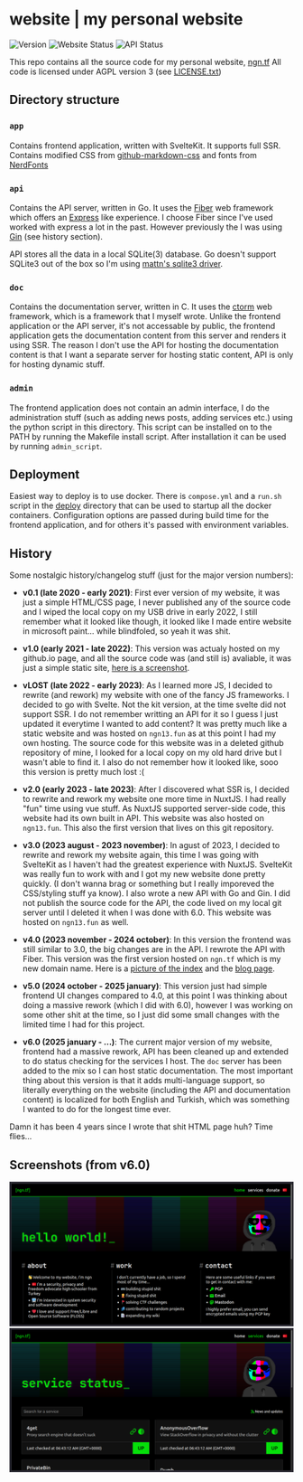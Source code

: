 # website | my personal website
![Version](https://img.shields.io/github/package-json/v/ngn13/ngn13.fun?filename=app%2Fpackage.json&color=blue)
![Website Status](https://img.shields.io/website?up_color=green&down_color=red&url=https%3A%2F%2Fngn.tf&label=Website%20Status)
![API Status](https://img.shields.io/website?up_color=green&down_color=red&url=https%3A%2F%2Fapi.ngn.tf&label=API%20Status)

This repo contains all the source code for my personal website, [ngn.tf](https://ngn.tf)
All code is licensed under AGPL version 3 (see [LICENSE.txt](LICENSE.txt))

## Directory structure
### `app`
Contains frontend application, written with SvelteKit. It supports full SSR.
Contains modified CSS from [github-markdown-css](https://github.com/sindresorhus/github-markdown-css)
and fonts from [NerdFonts](https://www.nerdfonts.com/)

### `api`
Contains the API server, written in Go. It uses the [Fiber](https://github.com/gofiber/fiber) web
framework which offers an [Express](https://expressjs.com/) like experience. I choose Fiber since I've used
worked with express a lot in the past. However previously the I was using [Gin](https://github.com/gin-gonic/gin)
(see history section).

API stores all the data in a local SQLite(3) database. Go doesn't support SQLite3 out of the box so
I'm using [mattn's sqlite3 driver](https://github.com/mattn/go-sqlite3).

### `doc`
Contains the documentation server, written in C. It uses the [ctorm](https://github.com/ngn13/ctorm) web
framework, which is a framework that I myself wrote. Unlike the frontend application or the API server, it's not
accessable by public, the frontend application gets the documentation content from this server and renders it using
SSR. The reason I don't use the API for hosting the documentation content is that I want a separate server for hosting
static content, API is only for hosting dynamic stuff.

### `admin`
The frontend application does not contain an admin interface, I do the administration stuff (such as adding news posts,
adding services etc.) using the python script in this directory. This script can be installed on to the PATH by running
the Makefile install script. After installation it can be used by running `admin_script`.

## Deployment
Easiest way to deploy is to use docker. There is `compose.yml` and a `run.sh` script in the [deploy](deploy/) directory
that can be used to startup all the docker containers. Configuration options are passed during build time for the frontend
application, and for others it's passed with environment variables.

## History
Some nostalgic history/changelog stuff (just for the major version numbers):

- **v0.1 (late 2020 - early 2021)**: First ever version of my website, it was just a simple HTML/CSS page,
I never published any of the source code and I wiped the local copy on my USB drive in early 2022, I still
remember what it looked like though, it looked like I made entire website in microsoft paint... while blindfoled,
so yeah it was shit.

- **v1.0 (early 2021 - late 2022)**: This version was actualy hosted on my github.io page, and all the source code
was (and still is) avaliable, it was just a simple static site, [here is a screenshot](assets/githubio.png).

- **vLOST (late 2022 - early 2023)**:  As I learned more JS, I decided to rewrite (and rework) my website with one
of the fancy JS frameworks. I decided to go with Svelte. Not the kit version, at the time svelte did not support SSR.
I do not remember writting an API for it so I guess I just updated it everytime I wanted to add content? It was pretty
much like a static website and was hosted on `ngn13.fun` as at this point I had my own hosting. The source code for
this website was in a deleted github repository of mine, I looked for a local copy on my old hard drive but I wasn't able
to find it. I also do not remember how it looked like, sooo this version is pretty much lost :(

- **v2.0 (early 2023 - late 2023)**: After I discovered what SSR is, I decided to rewrite and rework my website one more
time in NuxtJS. I had really "fun" time using vue stuff. As NuxtJS supported server-side code, this website had its own
built in API. This website was also hosted on `ngn13.fun`. This also the first version that lives on this git repository.

- **v3.0 (2023 august - 2023 november)**: In agust of 2023, I decided to rewrite and rework my website again, this time
I was going with SvelteKit as I haven't had the greatest experience with NuxtJS. SvelteKit was really fun to work with
and I got my new website done pretty quickly. (I don't wanna brag or something but I really imporeved the CSS/styling
stuff ya know). I also wrote a new API with Go and Gin. I did not publish the source code for the API, the code lived
on my local git server until I deleted it when I was done with 6.0. This website was hosted on `ngn13.fun` as well.

- **v4.0 (2023 november - 2024 october)**: In this version the frontend was still similar to 3.0, the big changes are in
the API. I rewrote the API with Fiber. This version was the first version hosted on `ngn.tf` which is my new domain name.
Here is a [picture of the index](assets/4.0_index.png) and the [blog page](assets/4.0_blog.png).

- **v5.0 (2024 october - 2025 january)**: This version just had simple frontend UI changes compared to 4.0, at this
point I was thinking about doing a massive rework (which I did with 6.0), however I was working on some other shit at
the time, so I just did some small changes with the limited time I had for this project.

- **v6.0 (2025 january - ...)**: The current major version of my website, frontend had a massive rework, API has been
cleaned up and extended to do status checking for the services I host. The `doc` server has been added to the mix
so I can host static documentation. The most important thing about this version is that it adds multi-language support,
so literally everything on the website (including the API and documentation content) is localized for both English
and Turkish, which was something I wanted to do for the longest time ever.

Damn it has been 4 years since I wrote that shit HTML page huh? Time flies...

## Screenshots (from v6.0)
![](assets/6.0_index.png)
![](assets/6.0_services.png)
